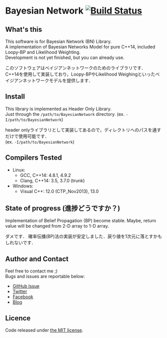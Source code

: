 Bayesian Network [![Build Status](https://travis-ci.org/godai0519/BayesianNetwork.svg?branch=master)](https://travis-ci.org/godai0519/BayesianNetwork)
===========

What's this
-----------
This software is for Bayesian Network (BN) Library.  
A implementation of Bayesian Networks Model for pure C++14, included Loopy-BP and Likelihood Weighting.  
Development is not yet finished, but you can already use.

このソフトウェアはベイジアンネットワークのためのライブラリです．  
C++14を使用して実装しており，Loopy-BPやLikelihood Weighingといったベイジアンネットワークモデルを提供します．


Install
-------
This library is implemented as Header Only Library.  
Just through the `/path/to/BayesianNetwork` directory. (ex. `-I/path/to/BayesianNetwork`)

header onlyライブラリとして実装してあるので，ディレクトリへのパスを通すだけで使用可能です．  
(ex. `-I/path/to/BayesianNetwork`)


Compilers Tested
----------------
* Linux:
    + GCC, C++14: 4.8.1, 4.9.2
    + Clang, C++14: 3.5, 3.7.0 (trunk)
* Windows:
    + Visual C++: 12.0 (CTP_Nov2013), 13.0


State of progress (進捗どうですか？)
------------------------------------
Implementation of Belief Propagation (BP) become stable.
Maybe, return value will be changed from 2-D array to 1-D array.

ダメです．
確率伝播(BP)法の実装が安定しました．戻り値を1次元に落とすかもしれないです．


## Author and Contact
Feel free to contact me ;)  
Bugs and issues are reportable below:
* [GitHub Issue](//github.com/godai0519/BayesianNetwork/issues)
* [Twitter](//twitter.com/godai_0519)
* [Facebook](//www.facebook.com/godai.azuma)
* [Blog](//d.hatena.ne.jp/godai_0519/)


## Licence
Code released under [the MIT license](//github.com/godai0519/BayesianNetwork/blob/master/LICENSE).
